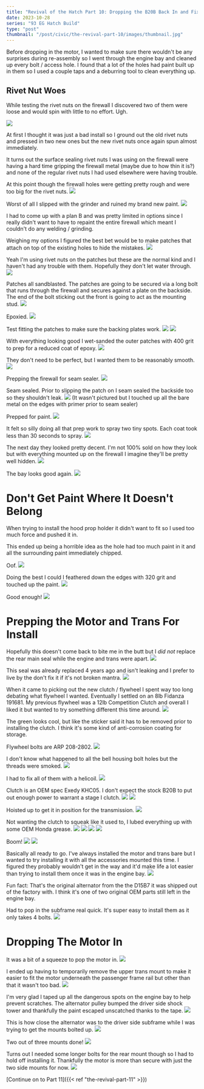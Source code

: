 ```yaml
---
title: "Revival of the Hatch Part 10: Dropping the B20B Back In and Fixing Some Mistakes"
date: 2023-10-28
series: "93 EG Hatch Build"
type: "post"
thumbnail: "/post/civic/the-revival-part-10/images/thumbnail.jpg"
---
```


Before dropping in the motor, I wanted to make sure there wouldn't be any surprises during re-assembly so I went through the engine bay and cleaned up every bolt / access hole. I found that a lot of the holes had paint built up in them so I used a couple taps and a deburring tool to clean everything up.

## Rivet Nut Woes

While testing the rivet nuts on the firewall I discovered two of them were loose and would spin with little to no effort. Ugh.

![](images/1.jpg)

At first I thought it was just a bad install so I ground out the old rivet nuts and pressed in two new ones but the new rivet nuts once again spun almost immediately.

It turns out the surface sealing rivet nuts I was using on the firewall were having a hard time gripping the firewall metal (maybe due to how thin it is?) and none of the regular rivet nuts I had used elsewhere were having trouble.

At this point though the firewall holes were getting pretty rough and were too big for the rivet nuts.
![](images/2.jpg)

Worst of all I slipped with the grinder and ruined my brand new paint.
![](images/3.jpg)

I had to come up with a plan B and was pretty limited in options since I really didn't want to have to repaint the entire firewall which meant I couldn't do any welding / grinding.

Weighing my options I figured the best bet would be to make patches that attach on top of the existing holes to hide the mistakes.
![](images/4.jpg)

Yeah I'm using rivet nuts on the patches but these are the normal kind and I haven't had any trouble with them. Hopefully they don't let water through.
![](images/5.jpg)

Patches all sandblasted. The patches are going to be secured via a long bolt that runs through the firewall and secures against a plate on the backside. The end of the bolt sticking out the front is going to act as the mounting stud.
![](images/6.jpg)

Epoxied.
![](images/7.jpg)

Test fitting the patches to make sure the backing plates work.
![](images/8.jpg)
![](images/10.jpg)

With everything looking good I wet-sanded the outer patches with 400 grit to prep for a reduced coat of epoxy.
![](images/11.jpg)

They don't need to be perfect, but I wanted them to be reasonably smooth.
![](images/12.jpg)

Prepping the firewall for seam sealer.
![](images/9.jpg)

Seam sealed. Prior to slipping the patch on I seam sealed the backside too so they shouldn't leak.
![](images/13.jpg)
(It wasn't pictured but I touched up all the bare metal on the edges with primer prior to seam sealer)

Prepped for paint.
![](images/14.jpg)

It felt so silly doing all that prep work to spray two tiny spots. Each coat took less than 30 seconds to spray.
![](images/15.jpg)

The next day they looked pretty decent. I'm not 100% sold on how they look but with everything mounted up on the firewall I imagine they'll be pretty well hidden.
![](images/16.jpg)

The bay looks good again.
![](images/17.jpg)

# Don't Get Paint Where It Doesn't Belong

When trying to install the hood prop holder it didn't want to fit so I used too much force and pushed it in.

This ended up being a horrible idea as the hole had too much paint in it and all the surrounding paint immediately chipped.

Oof.
![](images/18.jpg)

Doing the best I could I feathered down the edges with 320 grit and touched up the paint.
![](images/19.jpg)

Good enough!
![](images/20.jpg)

# Prepping the Motor and Trans For Install

Hopefully this doesn't come back to bite me in the butt but I _did not_ replace the rear main seal while the engine and trans were apart.
![](images/22.jpg)

This seal was already replaced 4 years ago and isn't leaking and I prefer to live by the don't fix it if it's not broken mantra.
![](images/23.jpg)

When it came to picking out the new clutch / flywheel I spent way too long debating what flywheel I wanted. Eventually I settled on an 8lb Fidanza 191681. My previous flywheel was a 12lb Competition Clutch and overall I liked it but wanted to try something different this time around.
![](images/24.jpg)

The green looks cool, but like the sticker said it has to be removed prior to installing the clutch. I think it's some kind of anti-corrosion coating for storage.

Flywheel bolts are ARP 208-2802.
![](images/25.jpg)

I don't know what happened to all the bell housing bolt holes but the threads were smoked.
![](images/26.jpg)

I had to fix all of them with a helicoil.
![](images/27.jpg)

Clutch is an OEM spec Exedy KHC05. I don't expect the stock B20B to put out enough power to warrant a stage I clutch.
![](images/28.jpg)
![](images/29.jpg)

Hoisted up to get it in position for the transmission.
![](images/30.jpg)

Not wanting the clutch to squeak like it used to, I lubed everything up with some OEM Honda grease.
![](images/31.jpg)
![](images/32.jpg)
![](images/33.jpg)
![](images/34.jpg)

Boom!
![](images/35.jpg)
![](images/36.jpg)

Basically all ready to go. I've always installed the motor and trans bare but I wanted to try installing it with all the accessories mounted this time. I figured they probably wouldn't get in the way and it'd make life a lot easier than trying to install them once it was in the engine bay.
![](images/37.jpg)

Fun fact: That's the original alternator from the the D15B7 it was shipped out of the factory with. I think it's one of two original OEM parts still left in the engine bay.

Had to pop in the subframe real quick. It's super easy to install them as it only takes 4 bolts.
![](images/38.jpg)

# Dropping The Motor In

It was a bit of a squeeze to pop the motor in.
![](images/39.jpg)

I ended up having to temporarily remove the upper trans mount to make it easier to fit the motor underneath the passenger frame rail but other than that it wasn't too bad.
![](images/40.jpg)

I'm very glad I taped up all the dangerous spots on the engine bay to help prevent scratches. The alternator pulley bumped the driver side shock tower and thankfully the paint escaped unscatched thanks to the tape.
![](images/41.jpg)

This is how close the alternator was to the driver side subframe while I was trying to get the mounts bolted up.
![](images/42.jpg)

Two out of three mounts done!
![](images/43.jpg)

Turns out I needed some longer bolts for the rear mount though so I had to hold off installing it. Thankfully the motor is more than secure with just the two side mounts for now.
![](images/44.jpg)

[Continue on to Part 11]({{< ref "the-revival-part-11" >}})
